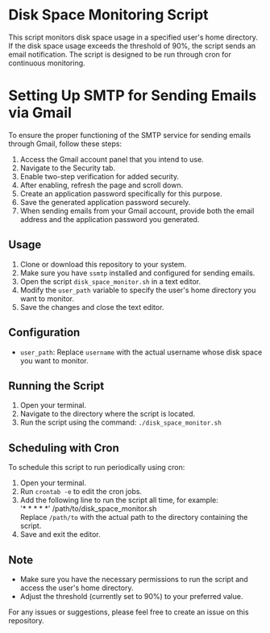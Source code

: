 # Disk Space Monitoring Script

This script monitors disk space usage in a specified user's home directory. If the disk space usage exceeds the threshold of 90%, the script sends an email notification. The script is designed to be run through cron for continuous monitoring.

# Setting Up SMTP for Sending Emails via Gmail

To ensure the proper functioning of the SMTP service for sending emails through Gmail, follow these steps:

1. Access the Gmail account panel that you intend to use.
2. Navigate to the Security tab.
3. Enable two-step verification for added security.
4. After enabling, refresh the page and scroll down.
5. Create an application password specifically for this purpose.
6. Save the generated application password securely.
7. When sending emails from your Gmail account, provide both the email address and the application password you generated.

## Usage

1. Clone or download this repository to your system.
2. Make sure you have `ssmtp` installed and configured for sending emails.
3. Open the script `disk_space_monitor.sh` in a text editor.
4. Modify the `user_path` variable to specify the user's home directory you want to monitor.
5. Save the changes and close the text editor.

## Configuration

- `user_path`: Replace `username` with the actual username whose disk space you want to monitor.

## Running the Script

1. Open your terminal.
2. Navigate to the directory where the script is located.
3. Run the script using the command: `./disk_space_monitor.sh`

## Scheduling with Cron

To schedule this script to run periodically using cron:

1. Open your terminal.
2. Run `crontab -e` to edit the cron jobs.
3. Add the following line to run the script all time, for example:  
'* * * * *' /path/to/disk_space_monitor.sh  
Replace `/path/to` with the actual path to the directory containing the script.
4. Save and exit the editor.  

## Note

- Make sure you have the necessary permissions to run the script and access the user's home directory.
- Adjust the threshold (currently set to 90%) to your preferred value.

For any issues or suggestions, please feel free to create an issue on this repository.
